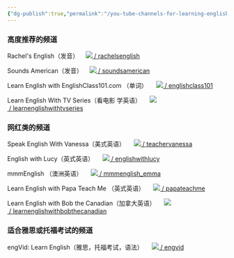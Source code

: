 ```yaml
---
{"dg-publish":true,"permalink":"/you-tube-channels-for-learning-english/"}
---
```


### 高度推荐的频道
Rachel's English（发音）   
[![](https://www.gstatic.com/youtube/img/watch/yt_favicon.png) / rachelsenglish](https://www.youtube.com/c/rachelsenglish)   

Sounds American（发音）   
[![](https://www.gstatic.com/youtube/img/watch/yt_favicon.png) / soundsamerican](https://www.youtube.com/c/SoundsAmerican)   

Learn English with EnglishClass101.com （单词）    
[![](https://www.gstatic.com/youtube/img/watch/yt_favicon.png) / englishclass101](https://www.youtube.com/c/EnglishClass101)   

Learn English With TV Series（看电影 学英语）    
[![](https://www.gstatic.com/youtube/img/watch/yt_favicon.png) / learnenglishwithtvseries](https://www.youtube.com/c/LearnEnglishWithTVSeries)   


### 网红类的频道
Speak English With Vanessa（美式英语）    
[![](https://www.gstatic.com/youtube/img/watch/yt_favicon.png) / teachervanessa](https://www.youtube.com/c/TeacherVanessa)   

English with Lucy（英式英语）    
[![](https://www.gstatic.com/youtube/img/watch/yt_favicon.png) / englishwithlucy](https://www.youtube.com/c/EnglishwithLucy)   

mmmEnglish （澳洲英语）    
[![](https://www.gstatic.com/youtube/img/watch/yt_favicon.png) / mmmenglish_emma](https://www.youtube.com/c/mmmEnglish_Emma)   

Learn English with Papa Teach Me （英式英语）    
[![](https://www.gstatic.com/youtube/img/watch/yt_favicon.png) / papateachme](https://www.youtube.com/c/papateachme)   

Learn English with Bob the Canadian（加拿大英语）    
[![](https://www.gstatic.com/youtube/img/watch/yt_favicon.png) / learnenglishwithbobthecanadian](https://www.youtube.com/c/LearnEnglishwithBobtheCanadian)   

### 适合雅思或托福考试的频道
engVid: Learn English（雅思，托福考试，语法）    
[![](https://www.gstatic.com/youtube/img/watch/yt_favicon.png) / engvid](https://www.youtube.com/c/engVid)